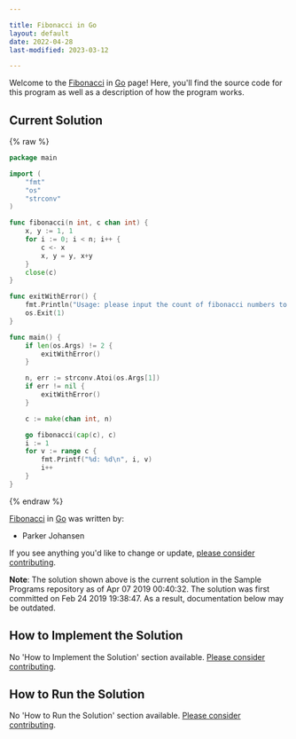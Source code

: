 ```yaml
---

title: Fibonacci in Go
layout: default
date: 2022-04-28
last-modified: 2023-03-12

---
```


Welcome to the [Fibonacci](https://sampleprograms.io/projects/fibonacci) in [Go](https://sampleprograms.io/languages/go) page! Here, you'll find the source code for this program as well as a description of how the program works.

## Current Solution

{% raw %}

```go
package main

import (
	"fmt"
	"os"
	"strconv"
)

func fibonacci(n int, c chan int) {
	x, y := 1, 1
	for i := 0; i < n; i++ {
		c <- x
		x, y = y, x+y
	}
	close(c)
}

func exitWithError() {
	fmt.Println("Usage: please input the count of fibonacci numbers to output")
	os.Exit(1)
}

func main() {
	if len(os.Args) != 2 {
		exitWithError()
	}

	n, err := strconv.Atoi(os.Args[1])
	if err != nil {
		exitWithError()
	}

	c := make(chan int, n)

	go fibonacci(cap(c), c)
	i := 1
	for v := range c {
		fmt.Printf("%d: %d\n", i, v)
		i++
	}
}
```

{% endraw %}

[Fibonacci](https://sampleprograms.io/projects/fibonacci) in [Go](https://sampleprograms.io/languages/go) was written by:

- Parker Johansen

If you see anything you'd like to change or update, [please consider contributing](https://github.com/TheRenegadeCoder/sample-programs).

**Note**: The solution shown above is the current solution in the Sample Programs repository as of Apr 07 2019 00:40:32. The solution was first committed on Feb 24 2019 19:38:47. As a result, documentation below may be outdated.

## How to Implement the Solution

No 'How to Implement the Solution' section available. [Please consider contributing](https://github.com/TheRenegadeCoder/sample-programs-website).

## How to Run the Solution

No 'How to Run the Solution' section available. [Please consider contributing](https://github.com/TheRenegadeCoder/sample-programs-website).